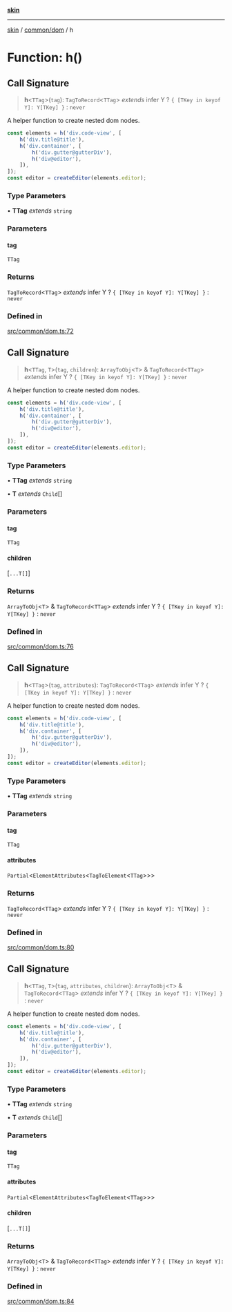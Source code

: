 [**skin**](../../../README.md)

***

[skin](../../../modules.md) / [common/dom](../README.md) / h

# Function: h()

## Call Signature

> **h**\<`TTag`\>(`tag`): `TagToRecord`\<`TTag`\> *extends* infer Y ? `{ [TKey in keyof Y]: Y[TKey] }` : `never`

A helper function to create nested dom nodes.

```ts
const elements = h('div.code-view', [
	h('div.title@title'),
	h('div.container', [
		h('div.gutter@gutterDiv'),
		h('div@editor'),
	]),
]);
const editor = createEditor(elements.editor);
```

### Type Parameters

• **TTag** *extends* `string`

### Parameters

#### tag

`TTag`

### Returns

`TagToRecord`\<`TTag`\> *extends* infer Y ? `{ [TKey in keyof Y]: Y[TKey] }` : `never`

### Defined in

[src/common/dom.ts:72](https://github.com/sei-12/skin/blob/81c96f7bf20bc69580a253172a69c2bb254ec862/src/common/dom.ts#L72)

## Call Signature

> **h**\<`TTag`, `T`\>(`tag`, `children`): `ArrayToObj`\<`T`\> & `TagToRecord`\<`TTag`\> *extends* infer Y ? `{ [TKey in keyof Y]: Y[TKey] }` : `never`

A helper function to create nested dom nodes.

```ts
const elements = h('div.code-view', [
	h('div.title@title'),
	h('div.container', [
		h('div.gutter@gutterDiv'),
		h('div@editor'),
	]),
]);
const editor = createEditor(elements.editor);
```

### Type Parameters

• **TTag** *extends* `string`

• **T** *extends* `Child`[]

### Parameters

#### tag

`TTag`

#### children

[`...T[]`]

### Returns

`ArrayToObj`\<`T`\> & `TagToRecord`\<`TTag`\> *extends* infer Y ? `{ [TKey in keyof Y]: Y[TKey] }` : `never`

### Defined in

[src/common/dom.ts:76](https://github.com/sei-12/skin/blob/81c96f7bf20bc69580a253172a69c2bb254ec862/src/common/dom.ts#L76)

## Call Signature

> **h**\<`TTag`\>(`tag`, `attributes`): `TagToRecord`\<`TTag`\> *extends* infer Y ? `{ [TKey in keyof Y]: Y[TKey] }` : `never`

A helper function to create nested dom nodes.

```ts
const elements = h('div.code-view', [
	h('div.title@title'),
	h('div.container', [
		h('div.gutter@gutterDiv'),
		h('div@editor'),
	]),
]);
const editor = createEditor(elements.editor);
```

### Type Parameters

• **TTag** *extends* `string`

### Parameters

#### tag

`TTag`

#### attributes

`Partial`\<`ElementAttributes`\<`TagToElement`\<`TTag`\>\>\>

### Returns

`TagToRecord`\<`TTag`\> *extends* infer Y ? `{ [TKey in keyof Y]: Y[TKey] }` : `never`

### Defined in

[src/common/dom.ts:80](https://github.com/sei-12/skin/blob/81c96f7bf20bc69580a253172a69c2bb254ec862/src/common/dom.ts#L80)

## Call Signature

> **h**\<`TTag`, `T`\>(`tag`, `attributes`, `children`): `ArrayToObj`\<`T`\> & `TagToRecord`\<`TTag`\> *extends* infer Y ? `{ [TKey in keyof Y]: Y[TKey] }` : `never`

A helper function to create nested dom nodes.

```ts
const elements = h('div.code-view', [
	h('div.title@title'),
	h('div.container', [
		h('div.gutter@gutterDiv'),
		h('div@editor'),
	]),
]);
const editor = createEditor(elements.editor);
```

### Type Parameters

• **TTag** *extends* `string`

• **T** *extends* `Child`[]

### Parameters

#### tag

`TTag`

#### attributes

`Partial`\<`ElementAttributes`\<`TagToElement`\<`TTag`\>\>\>

#### children

[`...T[]`]

### Returns

`ArrayToObj`\<`T`\> & `TagToRecord`\<`TTag`\> *extends* infer Y ? `{ [TKey in keyof Y]: Y[TKey] }` : `never`

### Defined in

[src/common/dom.ts:84](https://github.com/sei-12/skin/blob/81c96f7bf20bc69580a253172a69c2bb254ec862/src/common/dom.ts#L84)
